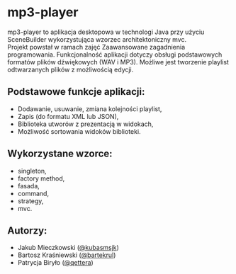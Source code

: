 # mp3-player

mp3-player to aplikacja desktopowa w technologi Java przy użyciu SceneBuilder wykorzystująca wzorzec architektoniczny mvc.  
Projekt powstał w ramach zajęć Zaawansowane zagadnienia programowania.
Funkcjonalność aplikacji dotyczy obsługi podstawowych formatów plików dźwiękowych (WAV i MP3). 
Możliwe jest tworzenie playlist odtwarzanych plików z możliwością edycji.

## Podstawowe funkcje aplikacji: 
*	Dodawanie, usuwanie, zmiana kolejności playlist,
*	Zapis (do formatu XML lub JSON),
*	Biblioteka utworów z prezentacją w widokach,
*	Możliwość sortowania widoków biblioteki.

## Wykorzystane wzorce:
*	singleton,
*	factory method,
*	fasada,
*	command,
*	strategy,
*	mvc.

## Autorzy:
* Jakub Mieczkowski ([@kubasmsjk]( https://github.com/kubasmsjk))
* Bartosz Kraśniewski ([@bartekrul]( https://github.com/bartekrul))
* Patrycja Biryło ([@qettera]( https://github.com/qettera))
